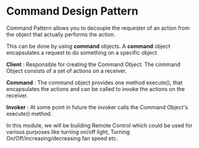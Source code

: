 # Command Design Pattern

Command Pattern allows you to decouple the requester of an action from the object that actually performs the action.

This can be done by using **command** objects. A **command** object encapsulates a request to do something on a specific object

**Client** : Responsible for creating the Command Object. The command Object consists of a set of actions on a receiver.

**Command** : The command object provides one method execute(), that encapsulates the actions and can be called to invoke the actions on the receiver.

**Invoker** : At some point in future the invoker calls the Command Object's execute() method.


In this module, we will be building Remote Control which could be used for various purposes like turning on/off light, Turning On/Off/increasing/decreasing fan speed etc.

